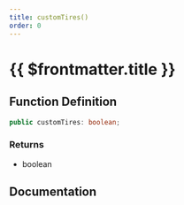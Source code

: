 ```yaml
---
title: customTires()
order: 0
---
```


# {{ $frontmatter.title }}

## Function Definition

```ts
public customTires: boolean;
```

### Returns

* boolean

## Documentation

<!--@include: ./parts/customTires.md-->
